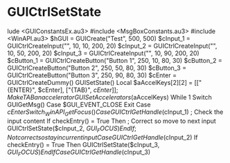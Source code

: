 # GUICtrlSetState
lude &lt;GUIConstantsEx.au3> #include &lt;MsgBoxConstants.au3> #include &lt;WinAPI.au3>  $hGUI = GUICreate("Test", 500, 500)  $cInput_1 = GUICtrlCreateInput("", 10, 10, 200, 20) $cInput_2 = GUICtrlCreateInput("", 10, 50, 200, 20) $cInput_3 = GUICtrlCreateInput("", 10, 90, 200, 20)  $cButton_1 = GUICtrlCreateButton("Button 1", 250, 10, 80, 30) $cButton_2 = GUICtrlCreateButton("Button 2", 250, 50, 80, 30) $cButton_3 = GUICtrlCreateButton("Button 3", 250, 90, 80, 30)  $cEnter = GUICtrlCreateDummy()  GUISetState()  Local $aAccelKeys[2][2] = [["{ENTER}", $cEnter], ["{TAB}", $cEnter]] ; Make {TAB} an accelerator GUISetAccelerators($aAccelKeys)  While 1      Switch GUIGetMsg()         Case $GUI_EVENT_CLOSE             Exit         Case $cEnter             Switch  _WinAPI_GetFocus()                 Case GUICtrlGetHandle($cInput_1)                     ; Check the input content                     If checkEntry() = True Then                         ; Correct so move to next input                         GUICtrlSetState($cInput_2, $GUI_FOCUS)                     EndIf                     ; Not correct so stay in current input                 Case GUICtrlGetHandle($cInput_2)                     If checkEntry() = True Then                         GUICtrlSetState($cInput_3, $GUI_FOCUS)                     EndIf                 Case GUICtrlGetHandle($cInput_3)
